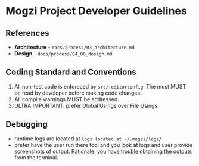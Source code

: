 # Mogzi Project Developer Guidelines

## References

- **Architecture** - `docs/process/03_architecture.md`
- **Design** - `docs/process/04_00_design.md`

## Coding Standard and Conventions

1. All non-test code is enforeced by `src/.editorconfig`. The must MUST be read by developer before making code changes.
2. All compile warnings MUST be addressed.
3. ULTRA IMPORTANT: prefer Global Usings over File Usings.

## Debugging

- runtime logs are located at `logs located at ~/.mogzi/logs/`
- prefer have the user run there tool and you look at logs and user provide screenshots of output. Rationale: you have trouble obtaining the outputs from the terminal.

